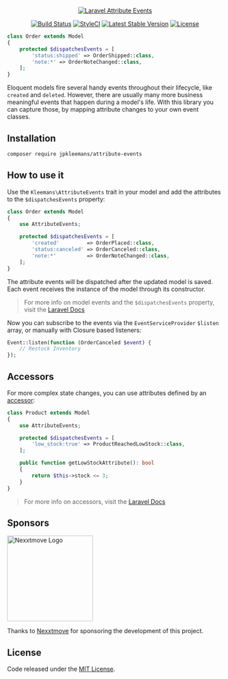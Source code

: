 <p align="center">
  <a href="https://attribute.events/">
    <img src="https://raw.githubusercontent.com/jpkleemans/attribute-events/gh-pages/attribute-events.svg" alt="Laravel Attribute Events">
  </a>
</p>

<p align="center">
  <a href="https://travis-ci.org/jpkleemans/attribute-events" target="_blank"><img src="https://img.shields.io/travis/jpkleemans/attribute-events?label=tests&style=flat-square" alt="Build Status"></a>
  <a href="https://github.styleci.io/repos/228425178" target="_blank"><img src="https://github.styleci.io/repos/228425178/shield?branch=master" alt="StyleCI"></a>
  <a href="https://packagist.org/packages/jpkleemans/attribute-events"><img src="https://img.shields.io/packagist/v/jpkleemans/attribute-events?label=stable&style=flat-square" alt="Latest Stable Version"></a>
  <a href="https://packagist.org/packages/jpkleemans/attribute-events"><img src="https://img.shields.io/packagist/l/jpkleemans/attribute-events?style=flat-square" alt="License"></a>
</p>

```php
class Order extends Model
{
    protected $dispatchesEvents = [
        'status:shipped' => OrderShipped::class,
        'note:*' => OrderNoteChanged::class,
    ];
}
```

Eloquent models fire several handy events throughout their lifecycle, like `created` and `deleted`. However, there are usually many more business meaningful events that happen during a model's life. With this library you can capture those, by mapping attribute changes to your own event classes.

## Installation
```bash
composer require jpkleemans/attribute-events
```

## How to use it
Use the `Kleemans\AttributeEvents` trait in your model and add the attributes to the `$dispatchesEvents` property:

```php
class Order extends Model
{
    use AttributeEvents;

    protected $dispatchesEvents = [
        'created'         => OrderPlaced::class,
        'status:canceled' => OrderCanceled::class,
        'note:*'          => OrderNoteChanged::class,
    ];
}
```

The attribute events will be dispatched after the updated model is saved. Each event receives the instance of the model through its constructor.

> For more info on model events and the `$dispatchesEvents` property, visit the <a href="https://laravel.com/docs/eloquent#events" target="_blank">Laravel Docs</a>

Now you can subscribe to the events via the `EventServiceProvider` `$listen` array, or manually with Closure based listeners:

```php
Event::listen(function (OrderCanceled $event) {
    // Restock Inventory
});
```

## Accessors
For more complex state changes, you can use attributes defined by an <a href="https://laravel.com/docs/eloquent-mutators#defining-an-accessor" target="_blank">accessor</a>:

```php
class Product extends Model
{
    use AttributeEvents;

    protected $dispatchesEvents = [
        'low_stock:true' => ProductReachedLowStock::class,
    ];

    public function getLowStockAttribute(): bool
    {
        return $this->stock <= 3;
    }
}
```

> For more info on accessors, visit the <a href="https://laravel.com/docs/eloquent-mutators#defining-an-accessor" target="_blank">Laravel Docs</a>

## Sponsors

<a href="https://www.nexxtmove.nl/" target="_blank">
  <img src="https://raw.githubusercontent.com/jpkleemans/attribute-events/gh-pages/nexxtmove-logo.svg" alt="Nexxtmove Logo" width="200">
</a>

Thanks to <a href="https://www.nexxtmove.nl/" target="_blank">Nexxtmove</a> for sponsoring the development of this project.

## License

Code released under the [MIT License](https://github.com/jpkleemans/attribute-events/blob/master/LICENSE).
